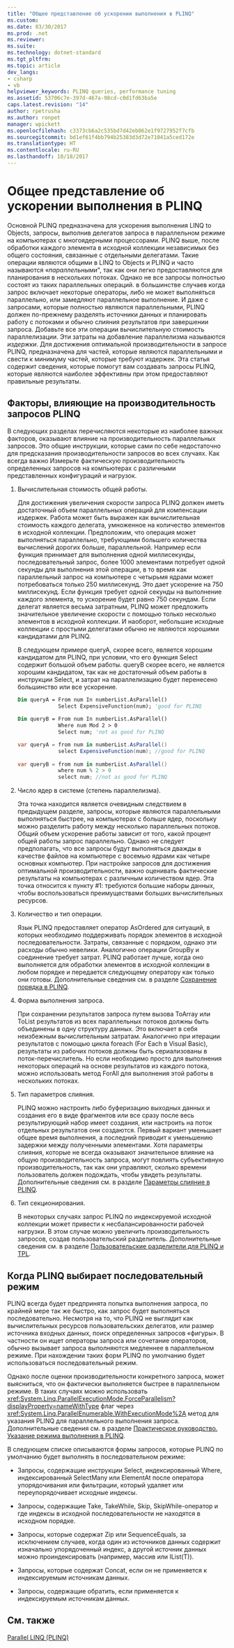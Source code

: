 ```yaml
---
title: "Общее представление об ускорении выполнения в PLINQ"
ms.custom: 
ms.date: 03/30/2017
ms.prod: .net
ms.reviewer: 
ms.suite: 
ms.technology: dotnet-standard
ms.tgt_pltfrm: 
ms.topic: article
dev_langs:
- csharp
- vb
helpviewer_keywords: PLINQ queries, performance tuning
ms.assetid: 53706c7e-397d-467a-98cd-c0d1fd63ba5e
caps.latest.revision: "14"
author: rpetrusha
ms.author: ronpet
manager: wpickett
ms.openlocfilehash: c3373cb6a2c535bd7d42eb062e1f9727952f7cfb
ms.sourcegitcommit: bd1ef61f4bb794b25383d3d72e71041a5ced172e
ms.translationtype: HT
ms.contentlocale: ru-RU
ms.lasthandoff: 10/18/2017
---
```

# <a name="understanding-speedup-in-plinq"></a>Общее представление об ускорении выполнения в PLINQ
Основной PLINQ предназначена для ускорения выполнения LINQ to Objects, запросы, выполнив делегатов запроса в параллельном режиме на компьютерах с многоядерными процессорами. PLINQ выше, после обработки каждого элемента в исходной коллекции независимых без общего состояния, связанные с отдельными делегатами. Такие операции являются общими в LINQ to Objects и PLINQ и часто называются «*параллельными*", так как они легко предоставляются для планирования в нескольких потоках. Однако не все запросы полностью состоят из таких параллельных операций. в большинстве случаев когда запрос включает некоторые операторы, либо не может выполняться параллельно, или замедляют параллельное выполнение. И даже с запросами, которые полностью являются параллельными, PLINQ должен по-прежнему разделять источники данных и планировать работу с потоками и обычно слияния результатов при завершении запроса. Добавьте все эти операции вычислительную стоимость параллелизации. Эти затраты на добавление параллелизма называются *издержки*. Для достижения оптимальной производительности в запросе PLINQ, предназначена для частей, которые являются параллельными и свести к минимуму частей, которые требуют издержек. Эта статья содержит сведения, которые помогут вам создавать запросы PLINQ, которые являются наиболее эффективны при этом предоставляют правильные результаты.  
  
## <a name="factors-that-impact-plinq-query-performance"></a>Факторы, влияющие на производительность запросов PLINQ  
 В следующих разделах перечисляются некоторые из наиболее важных факторов, оказывают влияние на производительность параллельных запросов. Это общие инструкции, которые сами по себе недостаточно для предсказания производительности запросов во всех случаях. Как всегда важно Измерьте фактическую производительность определенных запросов на компьютерах с различными представленных конфигураций и нагрузок.  
  
1.  Вычислительная стоимость общей работы.  
  
     Для достижения увеличения скорости запроса PLINQ должен иметь достаточный объем параллельных операций для компенсации издержек. Работа может быть выражен как вычислительная стоимость каждого делегата, умноженное на количество элементов в исходной коллекции. Предположим, что операция может выполняться параллельно, требующими большего количества вычислений дорогих больше, параллельной. Например если функция принимает для выполнения одной миллисекунды, последовательный запрос, более 1000 элементами потребует одной секунды для выполнения этой операции, в то время как параллельный запрос на компьютере с четырьмя ядрами может потребоваться только 250 миллисекунд. Это дает ускорение на 750 миллисекунд. Если функция требует одной секунды на выполнение каждого элемента, то ускорение будет равно 750 секундам. Если делегат является весьма затратным, PLINQ может предложить значительное увеличение скорости с помощью только несколько элементов в исходной коллекции. И наоборот, небольшие исходные коллекции с простыми делегатами обычно не являются хорошими кандидатами для PLINQ.  
  
     В следующем примере queryA, скорее всего, является хорошим кандидатом для PLINQ, при условии, что его функция Select содержит большой объем работы. queryB скорее всего, не является хорошим кандидатом, так как не достаточный объем работы в инструкции Select, и затрат на параллелизацию будет перенесено большинство или все ускорение.  
  
    ```vb  
    Dim queryA = From num In numberList.AsParallel()  
                 Select ExpensiveFunction(num); 'good for PLINQ  
  
    Dim queryB = From num In numberList.AsParallel()  
                 Where num Mod 2 > 0  
                 Select num; 'not as good for PLINQ  
    ```  
  
    ```csharp  
    var queryA = from num in numberList.AsParallel()  
                 select ExpensiveFunction(num); //good for PLINQ  
  
    var queryB = from num in numberList.AsParallel()  
                 where num % 2 > 0  
                 select num; //not as good for PLINQ  
    ```  
  
2.  Число ядер в системе (степень параллелизма).  
  
     Эта точка находится является очевидным следствием в предыдущем разделе, запросы, которые являются параллельными выполняться быстрее, на компьютерах с больше ядер, поскольку можно разделить работу между несколько параллельных потоков. Общий объем ускорение работы зависит от того, какой процент общей работы запрос параллельно. Однако не следует предполагать, что все запросы будут выполняться дважды в качестве файлов на компьютере с восемью ядрами как четыре основных компьютер. При настройке запросов для достижения оптимальной производительности, важно оценивать фактические результаты на компьютерах с различным количеством ядер. Эта точка относится к пункту #1: требуются большие наборы данных, чтобы воспользоваться преимуществами больших вычислительных ресурсов.  
  
3.  Количество и тип операции.  
  
     Язык PLINQ предоставляет оператор AsOrdered для ситуаций, в которых необходимо поддерживать порядок элементов в исходной последовательности. Затраты, связанные с порядком, однако эти расходы обычно невелики. Аналогично операции GroupBy и соединение требует затрат. PLINQ работает лучше, когда оно выполняется для обработки элементов в исходной коллекции в любом порядке и передается следующему оператору как только они готовы. Дополнительные сведения см. в разделе [Сохранение порядка в PLINQ](../../../docs/standard/parallel-programming/order-preservation-in-plinq.md).  
  
4.  Форма выполнения запроса.  
  
     При сохранении результатов запроса путем вызова ToArray или ToList результатов из всех параллельных потоков должны быть объединены в одну структуру данных. Это включает в себя неизбежным вычислительным затратам. Аналогично при итерации результатов с помощью цикла foreach (For Each в Visual Basic), результаты из рабочих потоков должны быть сериализованы в поток-перечислитель. Но если необходимо просто для выполнения некоторых операций на основе результатов из каждого потока, можно использовать метод ForAll для выполнения этой работы в нескольких потоках.  
  
5.  Тип параметров слияния.  
  
     PLINQ можно настроить либо буферизацию выходных данных и создания его в виде фрагментов или все сразу после весь результирующий набор имеет создания, или настроить на поток отдельных результатов они создаются. Первый вариант уменьшает общее время выполнения, а последний приводит к уменьшению задержки между полученными элементами.  Хотя параметры слияния, которые не всегда оказывают значительное влияние на общую производительность запроса, могут повлиять субъективную производительность, так как они управляют, сколько времени пользователь должен подождать, чтобы увидеть результаты. Дополнительные сведения см. в разделе [Параметры слияние в PLINQ](../../../docs/standard/parallel-programming/merge-options-in-plinq.md).  
  
6.  Тип секционирования.  
  
     В некоторых случаях запрос PLINQ по индексируемой исходной коллекции может привести к несбалансированности рабочей нагрузки. В этом случае можно увеличить производительность запросов, создав пользовательский разделитель. Дополнительные сведения см. в разделе [Пользовательские разделители для PLINQ и TPL](../../../docs/standard/parallel-programming/custom-partitioners-for-plinq-and-tpl.md).  
  
## <a name="when-plinq-chooses-sequential-mode"></a>Когда PLINQ выбирает последовательный режим  
 PLINQ всегда будет предпринята попытка выполнения запроса, по крайней мере так же быстро, как запрос будет выполняться последовательно. Несмотря на то, что PLINQ не выглядит как вычислительных ресурсов пользовательских делегатов, или размер источника входных данных, поиск определенных запросов «фигуры». В частности он ищет операторы запроса или сочетание операторов, обычно вызывает запроса выполняются медленнее в параллельном режиме. При нахождении таких форм PLINQ по умолчанию будет использоваться последовательный режим.  
  
 Однако после оценки производительности конкретного запроса, может выясниться, что он фактически выполняется быстрее в параллельном режиме. В таких случаях можно использовать <xref:System.Linq.ParallelExecutionMode.ForceParallelism?displayProperty=nameWithType> флаг через <xref:System.Linq.ParallelEnumerable.WithExecutionMode%2A> метод для указания PLINQ для параллельного выполнения запроса. Дополнительные сведения см. в разделе [Практическое руководство. Указание режима выполнения в PLINQ](../../../docs/standard/parallel-programming/how-to-specify-the-execution-mode-in-plinq.md).  
  
 В следующем списке описываются формы запросов, которые PLINQ по умолчанию будет выполнять в последовательном режиме:  
  
-   Запросы, содержащие инструкции Select, индексированный Where, индексированный SelectMany или ElementAt после оператора упорядочивания или фильтрации, который удаляет или переупорядочивает исходные индексы.  
  
-   Запросы, содержащие Take, TakeWhile, Skip, SkipWhile-оператор и где индексы в исходной последовательности не находятся в исходном порядке.  
  
-   Запросы, которые содержат Zip или SequenceEquals, за исключением случаев, когда один из источников данных содержит изначально упорядоченный индекс, а другой источник данных можно проиндексировать (например, массив или IList(T)).  
  
-   Запросы, которые содержат Concat, если он не применяется к индексируемым источникам данных.  
  
-   Запросы, содержащие обратить, если применяется к индексируемым источникам данных.  
  
## <a name="see-also"></a>См. также  
 [Parallel LINQ (PLINQ)](../../../docs/standard/parallel-programming/parallel-linq-plinq.md)
